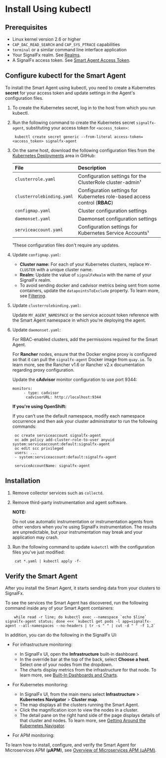 # Install Using kubectl

## Prerequisites

* Linux kernel version 2.6 or higher
* `CAP_DAC_READ_SEARCH` and `CAP_SYS_PTRACE` capabilities
* `terminal` or a similar command line interface application
* Your SignalFx realm. See [Realms](../../../_sidebars-and-includes/realm-note.html).
* A SignalFx access token. See [Smart Agent Access Token](../../../_sidebars-and-includes/access-token.html).

## Configure kubectl for the Smart Agent

To install the Smart Agent using kubectl, you need to create a
Kubernetes **secret** for your access token and update settings in the Agent's configuration files.

1. To create the Kubernetes secret, log in to the host from which you run kubectl.
2. Run the following command to create the Kubernetes secret `signalfx-agent`, substituting your access token for `<access_token>`:

        kubectl create secret generic --from-literal access-token=<access_token> signalfx-agent

3. On the same host, download the following configuration files from the
   [Kubernetes Deployments](https://github.com/signalfx/signalfx-agent/tree/master/deployments/k8s) area in GitHub:

   | File                      | Description                                                                |
   |:--------------------------|:---------------------------------------------------------------------------|
   | `clusterrole.yaml`        | Configuration settings for the ClusterRole cluster-admin¹                  |
   | `clusterrolebinding.yaml` | Configuration settings for Kubernetes role-based access control (**RBAC**) |
   | `configmap.yaml`          | Cluster configuration settings                                             |
   | `daemonset.yaml`          | Daemonset configuration settings                                           |
   | `serviceaccount.yaml`     | Configuration settings for Kubernetes Service Accounts¹                    |

   ¹These configuration files don't require any updates.

4. Update `configmap.yaml`:
   - **Cluster name:** For each of your Kubernetes clusters, replace `MY-CLUSTER` with a unique cluster name.
   - **Realm:** Update the value of `signalFxRealm` with the name of your SignalFx realm.
   - To avoid sending docker and cadvisor metrics being sent from some containers,
     update the `datapointsToExclude` property. To learn more, see [Filtering](https://docs.signalfx.com/en/latest/integrations/agent/filtering.html#filtering).
5. Update `clusterrolebinding.yaml`:

   Update `MY_AGENT_NAMESPACE` or the service account token reference with the Smart Agent namespace in which you're deploying the agent.

6. Update `daemonset.yaml`:

   For RBAC-enabled clusters, add the permissions required for the Smart Agent.

   For **Rancher** nodes, ensure that the Docker engine proxy is configured so that it can pull the `signalfx-agent` Docker image from `quay.io`.
   To learn more, see the Rancher v1.6 or Rancher v2.x documentation regarding proxy configuration.

   Update the **cAdvisor** monitor configuration to use port 9344:

       monitors:
            - type: cadvisor
             cadvisorURL: http://localhost:9344

   **If you're using OpenShift:**

   If you can't use the default namespace, modify each namespace occurrence and then ask your cluster administrator to run the following commands:

        oc create serviceaccount signalfx-agent
        oc adm policy add-cluster-role-to-user anyuid system:serviceaccount:default:signalfx-agent
        oc edit scc privileged
        users: ...
        - system:serviceaccount:default:signalfx-agent
        
        serviceAccountName: signalfx-agent

## Installation

1. Remove collector services such as `collectd`.

2. Remove third-party instrumentation and agent software.

    **NOTE:**

    Do not use automatic instrumentation or instrumentation agents from
    other vendors when you're using SignalFx instrumentation. The results
    are unpredictable, but your instrumentation may break and your
    application may crash.

3. Run the following command to update `kubetctl` with the configuration files you've just modified:

        cat *.yaml | kubectl apply -f-

## Verify the Smart Agent

After you install the Smart Agent, it starts sending data from your clusters to SignalFx.

To see the services the Smart Agent has discovered, run the following command inside any of your Smart Agent containers:

        while read -r line; do kubectl exec --namespace `echo $line` signalfx-agent status; done <<< `kubectl get pods -l app=signalfx-agent --all-namespaces --no-headers | tr -s " " | cut -d " " -f 1,2`

In addition, you can do the following in the SignalFx UI:

* For infrastructure monitoring:
  - In SignalFx UI, open the **Infrastructure** built-in dashboard.
  - In the override bar at the top of the back, select **Choose a host**. Select one of your nodes from the dropdown.
  - The charts display metrics from the infrastructure for that node.
  To learn more, see [Built-In Dashboards and Charts](https://docs.signalfx.com/en/latest/getting-started/built-in-content/built-in-dashboards.html).

* For Kubernetes monitoring:
  - In SignalFx UI, from the main menu select **Infrastructure** > **Kubernetes Navigator** > **Cluster map**.
  - The map displays all the clusters running the Smart Agent.
  - Click the magnification icon to view the nodes in a cluster.
  - The detail pane on the right hand side of the page displays details of that cluster and nodes.
  To learn more, see [Getting Around the Kubernetes Navigator](https://docs.signalfx.com/en/latest/integrations/kubernetes/get-around-k8s-navigator.html).

* For APM monitoring:

To learn how to install, configure, and verify the Smart Agent for Microservices APM (**µAPM**), see
[Overview of Microservices APM (µAPM)](https://docs.signalfx.com/en/latest/apm2/apm2-overview/apm2-overview.html).

